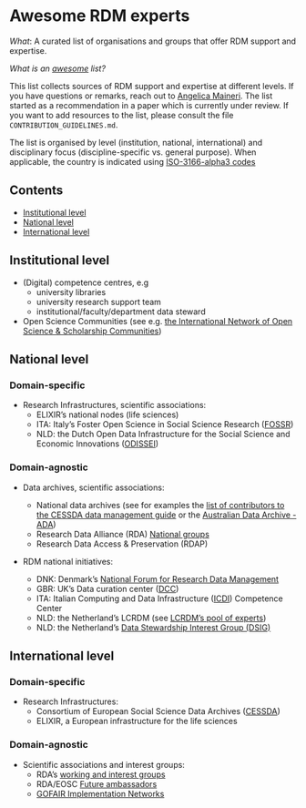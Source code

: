 # Awesome RDM experts
*What*: A curated list of organisations and groups that offer RDM support and expertise.

*What is an [awesome](https://github.com/sindresorhus/awesome) list?*

This list collects sources of RDM support and expertise at different levels. If you have questions or remarks, reach out to [Angelica Maineri](mailto:angelica@odissei-data.nl). The list started as a recommendation in a paper which is currently under review. If you want to add resources to the list, please consult the file `CONTRIBUTION_GUIDELINES.md`.

The list is organised by level (institution, national, international) and disciplinary focus (discipline-specific vs. general purpose). When applicable, the country is indicated using [ISO-3166-alpha3 codes](https://en.wikipedia.org/wiki/List_of_ISO_3166_country_codes) 

## Contents
- [Institutional level](#Institutional-level)
- [National level](#National-level)
- [International level](#International-level)

## Institutional level
- (Digital) competence centres, e.g
  - university libraries
  - university research support team
  - institutional/faculty/department data steward
- Open Science Communities (see e.g. [the International Network of Open Science & Scholarship Communities](https://osc-international.com/))

## National level
### Domain-specific
- Research Infrastructures, scientific associations:
  - ELIXIR’s national nodes (life sciences)
  - ITA: Italy’s Foster Open Science in Social Science Research ([FOSSR](http://www.fossr.eu/))
  - NLD: the Dutch Open Data Infrastructure for the Social Science and Economic Innovations ([ODISSEI](https://odissei-data.nl/))

### Domain-agnostic
- Data archives, scientific associations:
  - National data archives (see for examples the [list of contributors to the CESSDA data management guide](https://dmeg.cessda.eu/Data-Management-Expert-Guide/8.-Contributors) or the [Australian Data Archive - ADA](https://ada.edu.au/))
  - Research Data Alliance (RDA) [National groups](https://rd-alliance.org/groups/national-groups)
  - Research Data Access & Preservation (RDAP)
 
- RDM national initiatives:
  - DNK: Denmark’s [National Forum for Research Data Management](https://www.deic.dk/en/data-management/archive/national-research-data-management-governance-structure)
  - GBR: UK’s Data curation center ([DCC](https://www.dcc.ac.uk/about))
  - ITA: Italian Computing and Data Infrastructure ([ICDI](https://www.icdi.it/en/activities/competence-centre)) Competence Center
  - NLD: the Netherland’s LCRDM (see [LCRDM’s pool of experts](https://www.lcrdm.nl/en/list-of-experts)) 
  - NLD: the Netherland’s [Data Stewardship Interest Group (DSIG)](https://www.dtls.nl/about/community/interest-groups/data-stewards-interest-group/)

## International level
### Domain-specific
- Research Infrastructures: 
  - Consortium of European Social Science Data Archives ([CESSDA](https://www.cessda.eu/))
  - ELIXIR, a European infrastructure for the life sciences

### Domain-agnostic
- Scientific associations and interest groups:
  - RDA’s [working and interest groups](https://rd-alliance.org/groups)
  - RDA/EOSC [Future ambassadors](https://eoscfuture-grants.eu/meet-the-grantees#section244)
  - [GOFAIR Implementation Networks](https://www.go-fair.org/implementation-networks/overview/)
